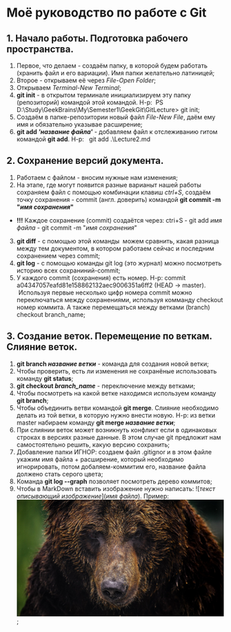 # Моё руководство по работе с Git
## 1. Начало работы. Подготовка рабочего пространства.
1. Первое, что делаем - создаём папку, в которой будем работать (хранить файл и его вариации). Имя папки желательно латиницей;
2. Второе - открываем её через *File-Open Folder*;
3. Открываем *Terminal-New Terminal*;
4. **git init** - в открытом терминале инициализируем эту папку (репозиторий) командой этой командой.
Н-р:  PS D:\Study\GeekBrains\My\Semester1\GeekGit\GitLecture> git init;
5. Создаём в папке-репозитории новый файл *File-New File*, даём ему имя и обязательно указывае расширение;
6. **git add *'название файла'*** - добавляем файл к отслеживанию гитом командой **git add**. Н-р:  
git add .\Lecture2.md
## 2. Сохранение версий документа.
1. Работаем с файлом - вносим нужные нам изменения;
2. На этапе, где могут появится разные варианыт нашей работы сохраняем файл с помощью комбинации клавиш *ctrl+S*, создаём точку сохранения - commit (англ. доверить) командой **git commit -m "*имя сохранения*"**
* **!!!** Каждое сохранение (commit) создаётся через: ctri+S - git add *имя файла* - git commit -m "*имя сохранения*"
3. **git diff** - с помощью этой команды  можем сравнить, какая разница между тем документом, в котором работаем сейчас и последним сохранением через commit;
4. **git log** - с помощью команды git log (это журнал) можно посмотреть историю всех сохраниний-commit;
5. У каждого commit (сохранения) есть номер. Н-р: commit a04347057eafd81e158862132aec9006351a6ff2 (HEAD -> master).  Используя первые несколько цифр номера commit можно переключаться между сохранениями, используя комманду checkout номер коммита.
А также перемещаться между ветками (branch) checkout branch_name;
## 3. Создание веток. Перемещение по веткам. Слияние веток.
1. **git branch *название ветки*** - команда для создания новой ветки;
2. Чтобы проверить, есть ли изменения не сохранёные использовать команду **git status**;
3. **git checkout *branch_name*** - переключение между ветками;
4. Чтобы посмотреть на какой ветке находимся используем команду **git branch**;
5. Чтобы объединить ветви командой **git merge**. Слияние необходимо делать из той ветки, в которую нужно внести новую. Н-р: из ветки master набираем команду **git merge *название ветки***;
6. При слиянии веток может возникнуть конфликт если в одинаковых строках в версиях разные данные. В этом случае git предложит нам самостоятельно решить, какую версию сохранить;
7. Добавление папки ИГНОР: создаем файл .gitignor и в этом файле укажим имя файла + расширение, который необходимо игнорировать, потом добаляем-коммитим его, название файла должено стать серого цвета;
8. Команда **git log --graph** позволяет посмотреть дерево коммитов;
9. Чтобы в MarkDown вставить изображение нужно написать: ![*текст описывающий изображение*](*имя файла*).
Пример: ![bears here](Bear.jpg);
